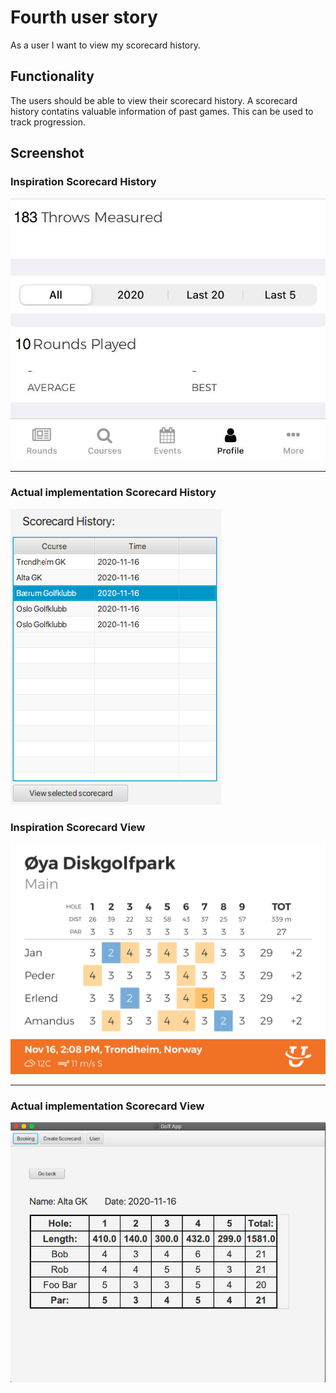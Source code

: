# Fourth user story

As a user I want to view my scorecard history.

## Functionality

The users should be able to view their scorecard history. A scorecard history contatins valuable
information of past games. This can be used to track progression.

## Screenshot

### Inspiration Scorecard History

![Log](img/us4_scorecardHistory_inspiration.jpg)

<hr/>

### Actual implementation Scorecard History

![LogApp](img/us4_scorecardHistory_implementation.png)

### Inspiration Scorecard View

![Log](img/us4_scorecardView_inspiration.jpeg)

<hr/>

### Actual implementation Scorecard View

![LogApp](img/us4_scorecardView_implementation.png)